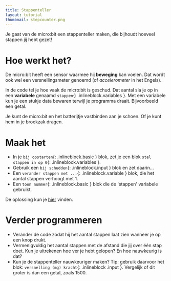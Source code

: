 ```yaml
---
title: Stappenteller
layout: tutorial
thumbnail: stepcounter.png
---
```


Je gaat van de micro:bit een stappenteller maken, die bijhoudt hoeveel stappen jij hebt gezet!

# Hoe werkt het?

De micro:bit heeft een sensor waarmee hij **beweging** kan voelen. Dat wordt ook wel een versnellingsmeter genoemd (of *accelerometer* in het Engels).

In de code tel je hoe vaak de micro:bit is geschud. Dat aantal sla je op in een **variabele** genaamd `stappen`{: .inlineblock.variables }. 
Met een variabele kun je een stukje data bewaren terwijl je programma draait. Bijvoorbeeld een getal.

Je kunt de micro:bit en het batterijtje vastbinden aan je schoen. Of je kunt hem in je broekzak dragen.

# Maak het

* In je `bij opstarten`{: .inlineblock.basic } blok, zet je een blok `stel stappen in op 0`{: .inlineblock.variables }.
* Gebruik een `bij schudden`{: .inlineblock.input } blok en zet daarin...
* Een `verander stappen met ...`{: .inlineblock.variable } blok, die het aantal stappen verhoogt met 1.
* Een `toon nummer`{: .inlineblock.basic } blok die de 'stappen' variabele gebruikt.

De oplossing kun je <a href="https://makecode.microbit.org/S90021-35476-74788-26796" target="_blank">hier</a> vinden.

# Verder programmeren

* Verander de code zodat hij het aantal stappen laat zien wanneer je op een knop drukt.
* Vermenigvuldig het aantal stappen met de afstand die jij over één stap doet. Kun je uitrekenen hoe ver je hebt gelopen? En hoe nauwkeurig is dat?
* Kun je de stappenteller nauwkeuriger maken? Tip: gebruik daarvoor het blok: `versnelling (mg) kracht`{: .inlineblock .input }. Vergelijk of dit groter is dan een getal, zoals 1500.
